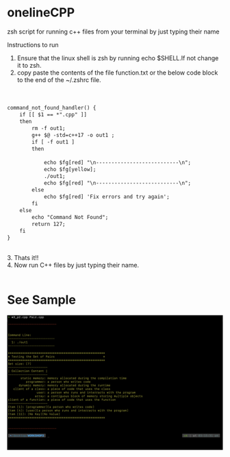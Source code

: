 # onelineCPP
zsh script for running c++ files from your terminal by just typing their name

Instructions to run

1. Ensure that the linux shell is zsh by running echo $SHELL.If not change it to zsh.<br/>
2. copy paste the contents of the file function.txt or the below code block to the end of the ~/.zshrc file.<br/><br/><br/>
```
command_not_found_handler() { 
	if [[ $1 == *".cpp" ]]
	then
		rm -f out1;
		g++ $@ -std=c++17 -o out1 ;
		if [ -f out1 ]
		then

			echo $fg[red] "\n---------------------------\n";
			echo $fg[yellow];
			./out1;
			echo $fg[red] "\n---------------------------\n";
		else
			echo $fg[red] 'Fix errors and try again';
		fi
	else
		echo "Command Not Found";
		return 127;
	fi
}
```
<br/>
3. Thats it!!<br/>
4. Now run C++ files by just typing their name.<br/><br/>

# See Sample
<img src="https://raw.githubusercontent.com/abhijitdeepa/onelineCPP/main/Screen%20Shot%202022-06-06%20at%203.15.46%20AM.png"/>
